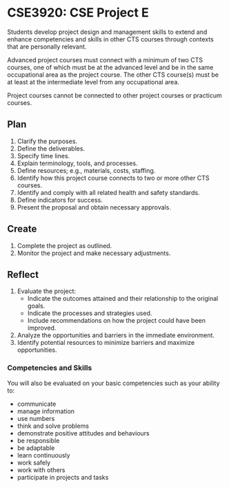 # CSE3920: CSE Project E

Students develop project design and management skills to extend and enhance competencies and skills in other CTS courses through contexts that are personally relevant.

Advanced project courses must connect with a minimum of two CTS courses, one of which must be at the advanced level and be in the same occupational area as the project course. The other CTS course(s) must be at least at the intermediate level from any occupational area.

Project courses cannot be connected to other project courses or practicum courses.

## Plan

1. Clarify the purposes.
1. Define the deliverables.
1. Specify time lines.
1. Explain terminology, tools, and processes.
1. Define resources; e.g., materials, costs, staffing.
1. Identify how this project course connects to two or more other CTS courses.
1. Identify and comply with all related health and safety standards.
1. Define indicators for success.
1. Present the proposal and obtain necessary approvals.

## Create

1. Complete the project as outlined.
1. Monitor the project and make necessary adjustments.

## Reflect

1. Evaluate the project:
    * Indicate the outcomes attained and their relationship to the original goals.
    * Indicate the processes and strategies used.
    * Include recommendations on how the project could have been improved.
1. Analyze the opportunities and barriers in the immediate environment.
1. Identify potential resources to minimize barriers and maximize opportunities.

### Competencies and Skills

You will also be evaluated on your basic competencies such as your ability to:

* communicate
* manage information
* use numbers
* think and solve problems
* demonstrate positive attitudes and behaviours
* be responsible
* be adaptable
* learn continuously
* work safely
* work with others
* participate in projects and tasks
